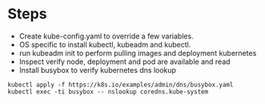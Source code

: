 # Steps
- Create kube-config.yaml to override a few variables.
- OS specific to install kubectl, kubeadm and kubectl.
- run kubeadm init to perform pulling images and deployment kubernetes
- Inspect verify node, deployment and pod are available and read
- Install busybox to verify kubernetes dns lookup
```
kubectl apply -f https://k8s.io/examples/admin/dns/busybox.yaml
kubectl exec -ti busybox -- nslookup coredns.kube-system